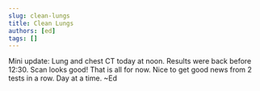 ```yaml
---
slug: clean-lungs
title: Clean Lungs
authors: [ed]
tags: []
---
```


Mini update: Lung and chest CT today at noon. Results were back before 12:30. Scan looks good! That is all for now. Nice to get good news from 2 tests in a row. Day at a time. 
~Ed

<!-- truncate --> 


